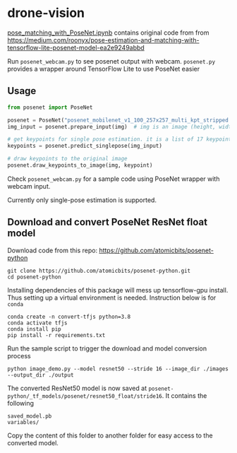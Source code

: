 # drone-vision

[pose_matching_with_PoseNet.ipynb](pose_matching_with_PoseNet.ipynb) contains original code from from https://medium.com/roonyx/pose-estimation-and-matching-with-tensorflow-lite-posenet-model-ea2e9249abbd

Run `posenet_webcam.py` to see posenet output with webcam. `posenet.py` provides a wrapper around TensorFlow Lite to use PoseNet easier

## Usage

```python
from posenet import PoseNet

posenet = PoseNet("posenet_mobilenet_v1_100_257x257_multi_kpt_stripped.tflite")
img_input = posenet.prepare_input(img)  # img is an image (height, width, 3)

# get keypoints for single pose estimation. it is a list of 17 keypoints
keypoints = posenet.predict_singlepose(img_input)

# draw keypoints to the original image
posenet.draw_keypoints_to_image(img, keypoint)
```

Check `posenet_webcam.py` for a sample code using PoseNet wrapper with webcam input.

Currently only single-pose estimation is supported.

## Download and convert PoseNet ResNet float model

Download code from this repo: https://github.com/atomicbits/posenet-python

```
git clone https://github.com/atomicbits/posenet-python.git
cd posenet-python
```

Installing dependencies of this package will mess up tensorflow-gpu install. Thus setting up a virtual environment is needed. Instruction below is for `conda`

```
conda create -n convert-tfjs python=3.8
conda activate tfjs
conda install pip
pip install -r requirements.txt
```

Run the sample script to trigger the download and model conversion process

```
python image_demo.py --model resnet50 --stride 16 --image_dir ./images --output_dir ./output
```

The converted ResNet50 model is now saved at `posenet-python/_tf_models/posenet/resnet50_float/stride16`. It contains the following

```
saved_model.pb
variables/
```

Copy the content of this folder to another folder for easy access to the converted model.